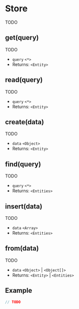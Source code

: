 # Store

TODO

## get(query)

TODO

- `query` `<*>`
- Returns: `<Entity>`

## read(query)

TODO

- `query` `<*>`
- Returns: `<Entity>`

## create(data)

TODO

- `data` `<Object>`
- Returns: `<Entity>`

## find(query)

TODO

- `query` `<*>`
- Returns: `<Entities>`

## insert(data)

TODO

- `data` `<Array>`
- Returns: `<Entities>`

## from(data)

TODO

- `data` `<Object>` | `<Object[]>`
- Returns: `<Entity>` | `<Entities>`

## Example

```javascript
// TODO
```
